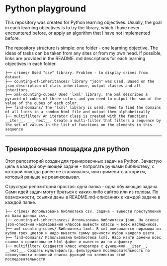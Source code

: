 # Python playground

This repository was created for Python learning objectives. Usually, the goal in each  learning objectives is to try the library, which I have never encountered before, or apply an algorithm that I have not implemented before.

The repository structure is simple: one folder - one  learning objective.
The ideas of tasks can be taken from any sites or from my own head. If possible, links are provided in the README. md descriptions for each  learning objectives in each folder.
```
├── crimes/ Used "csv" library. Problem - to display crimes from dataset.
├── counting-of-inheritances/ library "json" was used. Based on the json description of class inheritance, output classes and all inheritors.
├── xml-counting-cubes/ Used 'lxml' library. The xml describes a pyramid of cubes of three colors and you need to output the sum of the value of the cubes of each color.
├── find-domains/ The 'lxml' library is used. Need to find the domains of all links in a random html file and output them alphabetically
├── multifilter/ An iterator class is created with the functions __iter__, _ _ next__. Create a multi-filter that filters a sequence by the set of values in the list of functions on the elements in this sequence
```
________________

## Тренировочная площадка для python

Этот репозиторий создан для тренировочных задач на Python. Зачастую цель в каждой обучающей задаче - потрогать ручками библиотеку, с которой никогда ранее не сталкивался, или применить алгоритм, который раньше не реализовывал.

Структура репозитория простая: одна папка - одна обучающая задача. 
Сами идей задач могут браться с каких-либо сайтов или из головы. По возможности, ссылки даны в README.md-описаниях к каждой задаче в каждой папке.
```
├── crimes/ Использована библиотека csv. Задача - вывести преступления из базы данных csv.
├── counting-of-inheritances/ Использована библиотека json. На основе json-описания наследования классов вывести классы и всех наследников.
├── xml-counting-cubes/ Библиотека lxml. В xml описывается пирамида из кубов трех цветов и надо вывести сумму ценности кубов каждого цвета.
├── find-domains/ Использована библиотека lxml. Надо найти домены всех ссылок в произвольном html-файле и вывести их по алфавиту
├── multifilter/ Создается класс итератора с функциями __iter__, __next__. Создать мультифильтр, фильтрующий последовательность по совокупности значений списка функций на элементах этой последовательности
```
